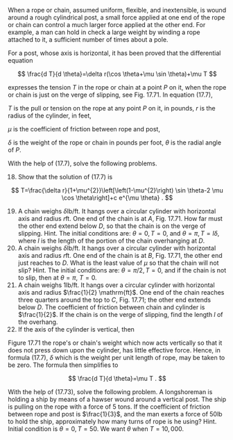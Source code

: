 When a rope or chain, assumed uniform, flexible, and inextensible, is wound around a rough cylindrical post, a small force applied at one end of the rope or chain can control a much larger force applied at the other end. For example, a man can hold in check a large weight by winding a rope attached to it, a sufficient number of times about a pole.

For a post, whose axis is horizontal, it has been proved that the differential equation

$$
\frac{d T}{d \theta}=\delta r(\cos \theta+\mu \sin \theta)+\mu T
$$

expresses the tension $T$ in the rope or chain at a point $P$ on it, when the rope or chain is just on the verge of slipping, see Fig. 17.71. In equation (17.7),

$T$ is the pull or tension on the rope at any point $P$ on it, in pounds, $r$ is the radius of the cylinder, in feet,

$\mu$ is the coefficient of friction between rope and post,

$\delta$ is the weight of the rope or chain in pounds per foot, $\theta$ is the radial angle of $P$.

With the help of (17.7), solve the following problems.

18. Show that the solution of (17.7) is

$$
T=\frac{\delta r}{1+\mu^{2}}\left[\left(1-\mu^{2}\right) \sin \theta-2 \mu \cos \theta\right]+c e^{\mu \theta} .
$$

19. A chain weighs $\delta \mathrm{lb} / \mathrm{ft}$. It hangs over a circular cylinder with horizontal axis and radius $r \mathrm{ft}$. One end of the chain is at $A$, Fig. 17.71. How far must the other end extend below $D$, so that the chain is on the verge of slipping. Hint. The initial conditions are: $\theta=0, T=0$, and $\theta=\pi, T=l \delta$, where $l$ is the length of the portion of the chain overhanging at $D$.
20. A chain weighs $\delta \mathrm{lb} / \mathrm{ft}$. It hangs over a circular cylinder with horizontal axis and radius $r \mathrm{ft}$. One end of the chain is at $B$, Fig. 17.71, the other end just reaches to $D$. What is the least value of $\mu$ so that the chain will not slip? Hint. The initial conditions are: $\theta=\pi / 2, T=0$, and if the chain is not to slip, then at $\theta=\pi$, $T=0$.
21. A chain weighs $1 \mathrm{lb} / \mathrm{ft}$. It hangs over $\mathrm{a}$ circular cylinder with horizontal axis and radius $\frac{1}{2} \mathrm{ft}$. One end of the chain reaches three quarters around the top to $C$, Fig. 17.71; the other end extends below $D$. The coefficient of friction between chain and cylinder is $\frac{1}{2}$. If the chain is on the verge of slipping, find the length $l$ of the overhang.
22. If the axis of the cylinder is vertical, then

[](https://cdn.mathpix.com/cropped/2023_07_30_ca1c1f7b3544dd2eae87g-203.jpg?height=358&width=395&top_left_y=897&top_left_x=715)

Figure 17.71 the rope's or chain's weight which now acts vertically so that it does not press down upon the cylinder, has little effective force. Hence, in formula (17.7), $\delta$ which is the weight per unit length of rope, may be taken to be zero. The formula then simplifies to

$$
\frac{d T}{d \theta}=\mu T .
$$

With the help of (17.73), solve the following problem. A longshoreman is holding a ship by means of a hawser wound around a vertical post. The ship is pulling on the rope with a force of 5 tons. If the coefficient of friction between rope and post is $\frac{1}{3}$, and the man exerts a force of $50 \mathrm{lb}$ to hold the ship, approximately how many turns of rope is he using? Hint. Initial condition is $\theta=0, T=50$. We want $\theta$ when $T=10,000$.
